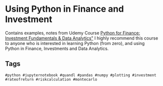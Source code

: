 # Using Python in Finance and Investment 

Contains examples, notes from Udemy Course [Python for Finance: Investment Fundamentals & Data Analytics"](https://www.udemy.com/course/python-for-finance-investment-fundamentals-data-analytics/)
I highly recommend this course to anyone who is interested in learning Python (from zero), and using Python in Finance, Investments and Data Analytics. 

## Tags

`#python #jupyternotebook #quandl #pandas #numpy #plotting #investment #rateofreturn #riskcalculation #montecarlo`

